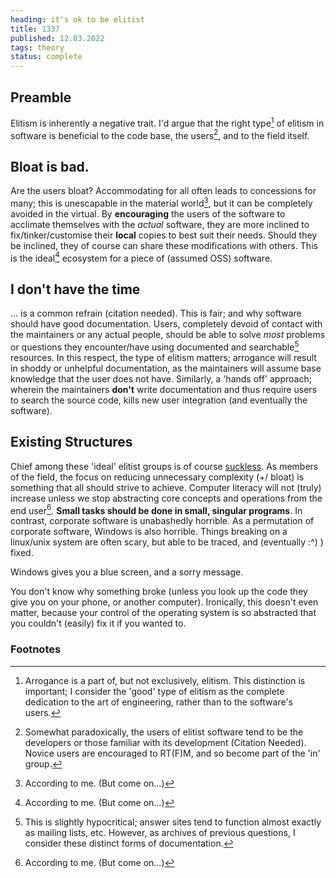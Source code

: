 ```yaml
---
heading: it's ok to be elitist
title: 1337
published: 12.03.2022 
tags: theory
status: complete
---
```


## Preamble
Elitism is inherently a negative trait. I'd argue that the right type[^types] of elitism in software is beneficial to the code base, the users[^novice], and to the field itself.

## Bloat is bad. 
Are the users bloat? Accommodating for all often leads to concessions for many; this is unescapable in the material world[^2me], but it can be completely avoided in the virtual. By **encouraging** the users of the software to acclimate themselves with the *actual* software, they are more inclined to fix/tinker/customise their **local** copies to best suit their needs. Should they be inclined, they of course can share these modifications with others. This is the ideal[^2me] ecosystem for a piece of (assumed OSS) software.

## I don't have the time
... is a common refrain (citation needed). This is fair; and why software should have good documentation. Users, completely devoid of contact with the maintainers or any actual people, should be able to solve *most* problems or questions they encounter/have using documented and searchable[^search] resources. In this respect, the type of elitism matters; arrogance will result in shoddy or unhelpful documentation, as the maintainers will assume base knowledge that the user does not have. Similarly, a 'hands off' approach; wherein the maintainers **don't** write documentation and thus require users to search the source code, kills new user integration (and eventually the software).

## Existing Structures
Chief among these 'ideal' elitist groups is of course [suckless](https://suckless.org). As members of the field, the focus on reducing unnecessary complexity (+/ bloat) is something that all should strive to achieve. Computer literacy will not (truly) increase unless we stop abstracting core concepts and operations from the end user[^2me]. **Small tasks should be done in small, singular programs**. In contrast, corporate software is unabashedly horrible. As a permutation of corporate software, Windows is also horrible. Things breaking on a linux/unix system are often scary, but able to be traced, and (eventually :^) ) fixed. 

Windows gives you a blue screen, and a sorry message. 

You don't know why something broke (unless you look up the code they give you on your phone, or another computer). Ironically, this doesn't even matter, because your control of the operating system is so abstracted that you couldn't (easily) fix it if you wanted to.

### Footnotes
[^types]: Arrogance is a part of, but not exclusively, elitism. This distinction is important; I consider the 'good' type of elitism as the complete dedication to the art of engineering, rather than to the software's users.
[^novice]: Somewhat paradoxically, the users of elitist software tend to be the developers or those familiar with its development (Citation Needed). Novice users are encouraged to RT(F)M, and so become part of the 'in' group.
[^2me]: According to me. (But come on...)
[^search]: This is slightly hypocritical; answer sites tend to function almost exactly as mailing lists, etc. However, as archives of previous questions, I consider these distinct forms of documentation.
